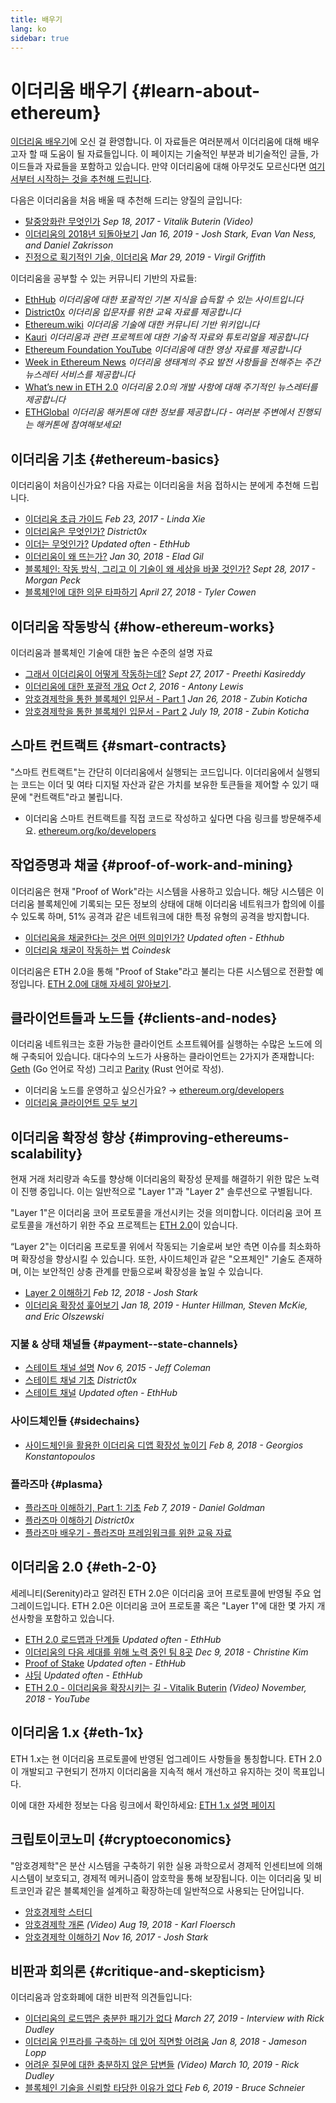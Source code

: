```yaml
---
title: 배우기
lang: ko
sidebar: true
---
```


# 이더리움 배우기 {#learn-about-ethereum}

[이더리움 배우기](/ko/learn/)에 오신 걸 환영합니다. 이 자료들은 여러분께서 이더리움에 대해 배우고자 할 때 도움이 될 자료들입니다. 이 페이지는 기술적인 부분과 비기술적인 글들, 가이드들과 자료들을 포함하고 있습니다. 만약 이더리움에 대해 아무것도 모르신다면 [여기서부터 시작하는 것을 추천해 드립니다](/ko/what-is-ethereum/).</p>

다음은 이더리움을 처음 배울 때 추천해 드리는 양질의 글입니다:

- [탈중앙화란 무엇인가](https://www.youtube.com/watch?v=WSN5BaCzsbo&feature=youtu.be) _Sep 18, 2017 - Vitalik Buterin (Video)_
- [이더리움의 2018년 되돌아보기](https://medium.com/@jjmstark/the-year-in-ethereum-87a17d6f8276) _Jan 16, 2019 - Josh Stark, Evan Van Ness, and Daniel Zakrisson_
- [진정으로 획기적인 기술, 이더리움](https://medium.com/@virgilgr/ethereum-is-game-changing-technology-literally-d67e01a01cf8) _Mar 29, 2019 - Virgil Griffith_

이더리움을 공부할 수 있는 커뮤니티 기반의 자료들:

- [EthHub](https://docs.ethhub.io) _이더리움에 대한 포괄적인 기본 지식을 습득할 수 있는 사이트입니다_
- [District0x](https://education.district0x.io/general-topics/understanding-ethereum/) _이더리움 입문자를 위한 교육 자료를 제공합니다_
- [Ethereum.wiki](https://ethereum.wiki) _이더리움 기술에 대한 커뮤니티 기반 위키입니다_
- [Kauri](https://kauri.io) _이더리움과 관련 프로젝트에 대한 기술적 자료와 튜토리얼을 제공합니다_
- [Ethereum Foundation YouTube](https://www.youtube.com/channel/UCNOfzGXD_C9YMYmnefmPH0g) _이더리움에 대한 영상 자료를 제공합니다_
- [Week in Ethereum News](https://weekinethereumnews.com/) _이더리움 생태계의 주요 발전 사항들을 전해주는 주간 뉴스레터 서비스를 제공합니다_
- [What’s new in ETH 2.0](https://notes.ethereum.org/c/Sk8Zs--CQ) _이더리움 2.0의 개발 사항에 대해 주기적인 뉴스레터를 제공합니다_
- [ETHGlobal](https://ethglobal.co) _이더리움 해커톤에 대한 정보를 제공합니다 - 여러분 주변에서 진행되는 해커톤에 참여해보세요!_

## 이더리움 기초 {#ethereum-basics}

이더리움이 처음이신가요? 다음 자료는 이더리움을 처음 접하시는 분에게 추천해 드립니다.

- [이더리움 초급 가이드](https://blog.coinbase.com/a-beginners-guide-to-ethereum-46dd486ceecf) _Feb 23, 2017 - Linda Xie_
- [이더리움은 무엇인가?](https://education.district0x.io/general-topics/understanding-ethereum/what-is-ethereum/) _District0x_
- [이더는 무엇인가?](https://docs.ethhub.io/ethereum-basics/what-is-ether/) _Updated often - EthHub_
- [이더리움이 왜 뜨는가?](http://blog.eladgil.com/2018/01/the-case-for-ethereum.html) _Jan 30, 2018 - Elad Gil_
- [블록체인: 작동 방식, 그리고 이 기술이 왜 세상을 바꿀 것인가?](https://spectrum.ieee.org/computing/networks/blockchains-how-they-work-and-why-theyll-change-the-world) _Sept 28, 2017 - Morgan Peck_
- [블록체인에 대한 의문 타파하기](https://www.bloomberg.com/opinion/articles/2018-04-27/blockchains-warrant-skepticism-but-keep-an-open-mind) _April 27, 2018 - Tyler Cowen_

## 이더리움 작동방식 {#how-ethereum-works}

이더리움과 블록체인 기술에 대한 높은 수준의 설명 자료

- [그래서 이더리움이 어떻게 작동하는데?](https://medium.com/@preethikasireddy/how-does-ethereum-work-anyway-22d1df506369) _Sept 27, 2017 - Preethi Kasireddy_
- [이더리움에 대한 포괄적 개요](https://bitsonblocks.net/2016/10/02/gentle-introduction-ethereum/) _Oct 2, 2016 - Antony Lewis_
- [암호경제학을 통한 블록체인 입문서 - Part 1](https://blockchainatberkeley.blog/introduction-to-blockchain-through-cryptoeconomics-part-1-bitcoin-369f245067f9) _Jan 26, 2018 - Zubin Koticha_
- [암호경제학을 통한 블록체인 입문서 - Part 2](https://medium.com/mechanism-labs/introduction-to-bitcoin-through-cryptoeconomics-part-2-proof-of-work-and-nakamoto-consensus-1252f6a6c012) _July 19, 2018 - Zubin Koticha_

## 스마트 컨트랙트 {#smart-contracts}

"스마트 컨트랙트"는 간단히 이더리움에서 실행되는 코드입니다. 이더리움에서 실행되는 코드는 이더 및 여타 디지털 자산과 같은 가치를 보유한 토큰들을 제어할 수 있기 때문에 "컨트랙트"라고 불립니다.

- 이더리움 스마트 컨트랙트를 직접 코드로 작성하고 싶다면 다음 링크를 방문해주세요. [ethereum.org/ko/developers](/ko/developers/)

## 작업증명과 채굴 {#proof-of-work-and-mining}

이더리움은 현재 "Proof of Work"라는 시스템을 사용하고 있습니다. 해당 시스템은 이더리움 블록체인에 기록되는 모든 정보의 상태에 대해 이더리움 네트워크가 합의에 이를 수 있도록 하며, 51% 공격과 같은 네트워크에 대한 특정 유형의 공격을 방지합니다.

- [이더리움을 채굴한다는 것은 어떤 의미인가?](https://docs.ethhub.io/using-ethereum/mining/) _Updated often - Ethhub_
- [이더리움 채굴이 작동하는 법](https://www.coindesk.com/information/ethereum-mining-works) _Coindesk_

이더리움은 ETH 2.0을 통해 "Proof of Stake"라고 불리는 다른 시스템으로 전환할 예정입니다. [ETH 2.0에 대해 자세히 알아보기](./#이더리움-2-0).

## 클라이언트들과 노드들 {#clients-and-nodes}

이더리움 네트워크는 호환 가능한 클라이언트 소프트웨어를 실행하는 수많은 노드에 의해 구축되어 있습니다. 대다수의 노드가 사용하는 클라이언트는 2가지가 존재합니다: [Geth](https://geth.ethereum.org/) (Go 언어로 작성) 그리고 [Parity](https://www.parity.io/ethereum/) (Rust 언어로 작성).

- 이더리움 노드를 운영하고 싶으신가요? → [ethereum.org/developers](/ko/developers/#클라이언트-나만의-노드를-직접-운영하기/)
- [이더리움 클라이언트 모두 보기](https://github.com/ConsenSys/ethereum-developer-tools-list#ethereum-clients)

## 이더리움 확장성 향상 {#improving-ethereums-scalability}

현재 거래 처리량과 속도를 향상해 이더리움의 확장성 문제를 해결하기 위한 많은 노력이 진행 중입니다. 이는 일반적으로 "Layer 1"과 "Layer 2" 솔루션으로 구별됩니다.

"Layer 1"은 이더리움 코어 프로토콜을 개선시키는 것을 의미합니다. 이더리움 코어 프로토콜을 개선하기 위한 주요 프로젝트는 [ETH 2.0](./#이더리움-2-0)이 있습니다.

“Layer 2"는 이더리움 프로토콜 위에서 작동되는 기술로써 보안 측면 이슈를 최소화하며 확장성을 향상시킬 수 있습니다. 또한, 사이드체인과 같은 "오프체인" 기술도 존재하며, 이는 보안적인 상충 관계를 만듦으로써 확장성을 높일 수 있습니다.

- [Layer 2 이해하기](https://medium.com/l4-media/making-sense-of-ethereums-layer-2-scaling-solutions-state-channels-plasma-and-truebit-22cb40dcc2f4) _Feb 12, 2018 - Josh Stark_
- [이더리움 확장성 훑어보기](https://medium.com/connext/the-case-for-ethereum-scalability-d2a8035f880f) _Jan 18, 2019 - Hunter Hillman, Steven McKie, and Eric Olszewski_

### 지불 & 상태 채널들 {#payment--state-channels}

- [스테이트 채널 설명](https://www.jeffcoleman.ca/state-channels/) _Nov 6, 2015 - Jeff Coleman_
- [스테이트 채널 기초](https://education.district0x.io/general-topics/understanding-ethereum/basics-state-channels/) _District0x_
- [스테이트 채널](https://docs.ethhub.io/ethereum-roadmap/layer-2-scaling/state-channels/) _Updated often - EthHub_

### 사이드체인들 {#sidechains}

- [사이드체인을 활용한 이더리움 디앱 확장성 높이기](https://medium.com/loom-network/dappchains-scaling-ethereum-dapps-through-sidechains-f99e51fff447) _Feb 8, 2018 - Georgios Konstantopoulos_

### 플라즈마 {#plasma}

- [플라즈마 이해하기, Part 1: 기초](https://www.theblockcrypto.com/2019/02/07/understanding-plasma-part-1-the-basics/) _Feb 7, 2019 - Daniel Goldman_
- [플라즈마 이해하기](https://education.district0x.io/general-topics/understanding-ethereum/understanding-plasma/) _District0x_
- [플라즈마 배우기 - 플라즈마 프레임워크를 위한 교육 자료](https://www.learnplasma.org/en/)

## 이더리움 2.0 {#eth-2-0}

세레니티(Serenity)라고 알려진 ETH 2.0은 이더리움 코어 프로토콜에 반영될 주요 업그레이드입니다. ETH 2.0은 이더리움 코어 프로토콜 혹은 "Layer 1"에 대한 몇 가지 개선사항을 포함하고 있습니다.

- [ETH 2.0 로드맵과 단계들](https://docs.ethhub.io/ethereum-roadmap/ethereum-2.0/eth-2.0-phases/) _Updated often - EthHub_
- [이더리움의 다음 세대를 위해 노력 중인 팀 8곳](https://www.coindesk.com/next-gen-buidlers-the-8-teams-working-on-ethereum-2-0) _Dec 9, 2018 - Christine Kim_
- [Proof of Stake](https://docs.ethhub.io/ethereum-roadmap/ethereum-2.0/proof-of-stake/) _Updated often - EthHub_
- [샤딩](https://docs.ethhub.io/ethereum-roadmap/ethereum-2.0/sharding/) _Updated often - EthHub_
- [ETH 2.0 - 이더리움을 확장시키는 길 - Vitalik Buterin](https://youtu.be/kCVpDrlVesA) _(Video) November, 2018 - YouTube_

## 이더리움 1.x {#eth-1x}

ETH 1.x는 현 이더리움 프로토콜에 반영된 업그레이드 사항들을 통칭합니다. ETH 2.0이 개발되고 구현되기 전까지 이더리움을 지속적 해서 개선하고 유지하는 것이 목표입니다.

이에 대한 자세한 정보는 다음 링크에서 확인하세요: [ETH 1.x 설명 페이지](https://docs.ethhub.io/ethereum-roadmap/ethereum-1.x/)

## 크립토이코노미 {#cryptoeconomics}

"암호경제학"은 분산 시스템을 구축하기 위한 실용 과학으로서 경제적 인센티브에 의해 시스템이 보호되고, 경제적 메커니즘이 암호학을 통해 보장됩니다. 이는 이더리움 및 비트코인과 같은 블록체인을 설계하고 확장하는데 일반적으로 사용되는 단어입니다.

- [암호경제학 스터디](https://cryptoeconomics.study/)
- [암호경제학 개론](https://www.youtube.com/watch?v=F0FCI8GxO5I) _(Video) Aug 19, 2018 - Karl Floersch_
- [암호경제학 이해하기](https://medium.com/l4-media/making-sense-of-cryptoeconomics-5edea77e4e8d) _Nov 16, 2017 - Josh Stark_

## 비판과 회의론 {#critique-and-skepticism}

이더리움과 암호화폐에 대한 비판적 의견들입니다:

- [이더리움의 로드맵은 충분한 패기가 없다](https://decryptmedia.com/6136/vulcanize-rick-dudley-ethereum-roadmap-makerdao-polkadot) _March 27, 2019 - Interview with Rick Dudley_
- [이더리움 인프라를 구축하는 데 있어 직면할 어려움](https://medium.com/@lopp/the-challenges-of-building-ethereum-infrastructure-87e443e47a4b) _Jan 8, 2018 - Jameson Lopp_
- [어려운 질문에 대한 충분하지 않은 답변들](https://www.youtube.com/watch?v=GOkSg0BuSdw&feature=youtu.be) _(Video) March 10, 2019 - Rick Dudley_
- [블록체인 기술을 신뢰할 타당한 이유가 없다](https://www.wired.com/story/theres-no-good-reason-to-trust-blockchain-technology/) _Feb 6, 2019 - Bruce Schneier_
